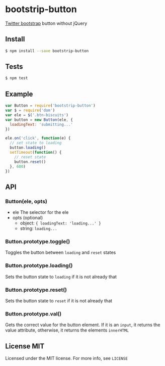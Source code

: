 # bootstrip-button

[Twitter bootstrap](https://github.com/twbs/bootstrap) button without jQuery

## Install

```bash
$ npm install --save bootstrip-button
```

## Tests

```bash
$ npm test
```

## Example

```js
var Button = require('bootstrip-button')
var $ = require('dom')
var ele = $('.btn-biscuits')
var button = new Button(ele, {
  loadingText: 'submitting...'
})

ele.on('click', function(e) {
  // set state to loading
  button.loading()
  setTimeout(function() {
    // reset state
    button.reset()
  }, 600)
})
```

## API

### Button(ele, opts)

- ele The selector for the ele
- opts (optional)
  - object: `{ loadingText: 'loading...' }` 
  - string: `loading...`

### Button.prototype.toggle()

Toggles the button between `loading` and `reset` states

### Button.prototype.loading()

Sets the button state to `loading` if it is not already that

### Button.prototype.reset()

Sets the button state to `reset` if it is not already that

### Button.prototype.val()

Gets the correct value for the button element. If it is an `input`, it returns the value attribute, otherwise, it returns the elements `innerHTML`

## License MIT

Licensed under the MIT license. For more info, see `LICENSE`
